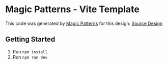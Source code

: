 # Magic Patterns - Vite Template

This code was generated by [Magic Patterns](https://magicpatterns.com) for this design: [Source Design](https://magicpatterns.com/c/73vvffwhl77vmrrcffkqul)

## Getting Started

1. Run `npm install`
2. Run `npm run dev`
